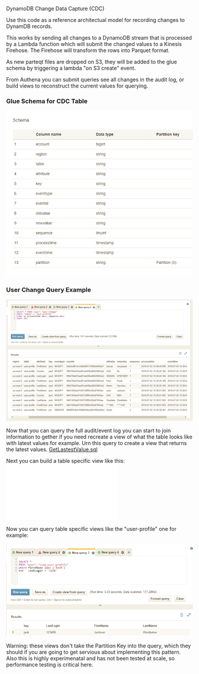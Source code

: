 DynamoDB Change Data Capture (CDC)

Use this code as a reference architectual model for recording changes to DynamDB records.

This works by sending all changes to a DynamoDB stream that is processed by a Lambda function which will submit the changed values to a Kinesis Firehose. 
The Firehose will transform the rows into Parquet format.

As new parteqt files are dropped on S3, they will be added to the glue schema by triggering a lambda "on S3 create" event.

From Authena you can submit queries see all changes in the audit log, or build views to reconstruct the current values for querying.


### Glue Schema for CDC Table

![Glue Schema for CDC Table](/docs/changeSchema.png)


### User Change Query Example

![Glue Schema for CDC Table](/docs/userChangesQuery.png)


Now that you can query the full audit/event log you can start to join information to gether if you need recreate a view of what the table looks like with latest values for example. Urn this query to create a view that returns the latest values.
[GetLastestValue.sql](/docs/latestvalues.sql)

Next you can build a table specific view like this:
![UserProfile.sql](/docs/user-view-profile.sql)

Now you can query table specific views like the "user-profile" one for example:

![Querying User Profile View](/docs/filteringLatestValuesOnView.png)

Warning: these views don't take the Partition Key into the query, which they should if you are going to get servious about implementing this pattern. Also this is highly experimenatal and has not been tested at scale, so performance testing is critical here.
